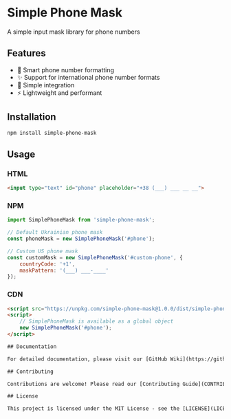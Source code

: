 # Simple Phone Mask

A simple input mask library for phone numbers

## Features

- 📱 Smart phone number formatting
- ✨ Support for international phone number formats
- 🎯 Simple integration
- ⚡ Lightweight and performant

## Installation

```bash
npm install simple-phone-mask
```

## Usage

### HTML
```html
<input type="text" id="phone" placeholder="+38 (___) ___ __ __">
```

### NPM
```javascript
import SimplePhoneMask from 'simple-phone-mask';

// Default Ukrainian phone mask
const phoneMask = new SimplePhoneMask('#phone');

// Custom US phone mask
const customMask = new SimplePhoneMask('#custom-phone', {
    countryCode: '+1',
    maskPattern: '(___) ___-____'
});
```

### CDN
```html
<script src="https://unpkg.com/simple-phone-mask@1.0.0/dist/simple-phone-mask.min.js"></script>
<script>
    // SimplePhoneMask is available as a global object
    new SimplePhoneMask('#phone');
</script>

## Documentation

For detailed documentation, please visit our [GitHub Wiki](https://github.com/mykulyncom/simple-phone-mask/wiki).

## Contributing

Contributions are welcome! Please read our [Contributing Guide](CONTRIBUTING.md) for details.

## License

This project is licensed under the MIT License - see the [LICENSE](LICENSE) file for details.
